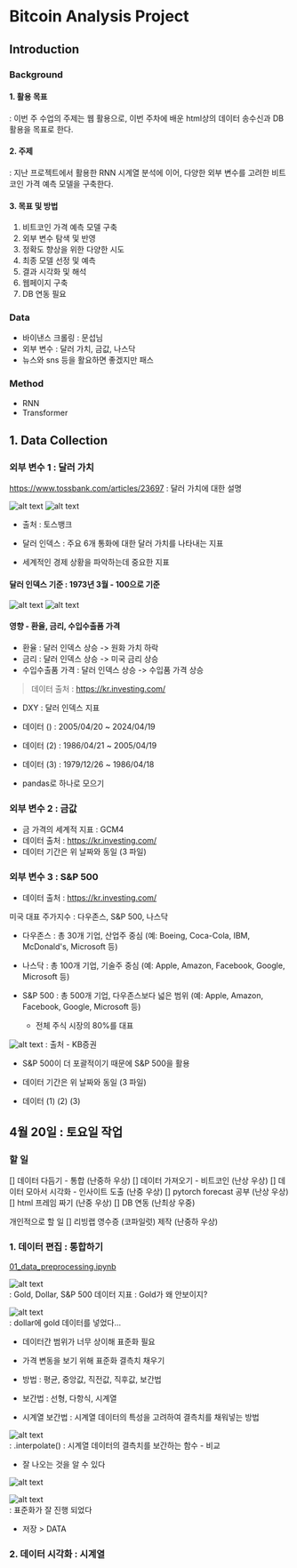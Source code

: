 # Bitcoin Analysis Project

## Introduction

### Background

#### 1. 활용 목표

: 이번 주 수업의 주제는 웹 활용으로, 이번 주차에 배운 html상의 데이터 송수신과 DB 활용을 목표로 한다.

#### 2. 주제

: 지난 프로젝트에서 활용한 RNN 시계열 분석에 이어, 다양한 외부 변수를 고려한 비트코인 가격 예측 모델을 구축한다.

#### 3. 목표 및 방법

1. 비트코인 가격 예측 모델 구축
2. 외부 변수 탐색 및 반영
3. 정확도 향상을 위한 다양한 시도
4. 최종 모델 선정 및 예측
5. 결과 시각화 및 해석
6. 웹페이지 구축
7. DB 연동 필요

### Data

- 바이낸스 크롤링 : 문섭님
- 외부 변수 : 달러 가치, 금값, 나스닥
- 뉴스와 sns 등을 활요하면 좋겠지만 패스

### Method

- RNN
- Transformer

## 1. Data Collection

### 외부 변수 1 : 달러 가치

https://www.tossbank.com/articles/23697 : 달러 가치에 대한 설명

![alt text](image.png)
![alt text](image-1.png)

- 출처 : 토스뱅크

- 달러 인덱스 : 주요 6개 통화에 대한 달러 가치를 나타내는 지표
- 세계적인 경제 상황을 파악하는데 중요한 지표

#### 달러 인덱스 기준 : 1973년 3월 - 100으로 기준

![alt text](image-2.png)
![alt text](image-3.png)

#### 영향 - 환율, 금리, 수입수출품 가격

- 환율 : 달러 인덱스 상승 -> 원화 가치 하락
- 금리 : 달러 인덱스 상승 -> 미국 금리 상승
- 수입수출품 가격 : 달러 인덱스 상승 -> 수입품 가격 상승

> 데이터 출처 : https://kr.investing.com/

- DXY : 달러 인덱스 지표
- 데이터 () : 2005/04/20 ~ 2024/04/19
- 데이터 (2) : 1986/04/21 ~ 2005/04/19
- 데이터 (3) : 1979/12/26 ~ 1986/04/18

- pandas로 하나로 모으기

### 외부 변수 2 : 금값

- 금 가격의 세계적 지표 : GCM4
- 데이터 출처 : https://kr.investing.com/
- 데이터 기간은 위 날짜와 동일 (3 파일)

### 외부 변수 3 : S&P 500

- 데이터 출처 : https://kr.investing.com/

미국 대표 주가지수 : 다우존스, S&P 500, 나스닥

- 다우존스 : 총 30개 기업, 산업주 중심 (예: Boeing, Coca-Cola, IBM, McDonald's, Microsoft 등)

- 나스닥 : 총 100개 기업, 기술주 중심 (예: Apple, Amazon, Facebook, Google, Microsoft 등)

- S&P 500 : 총 500개 기업, 다우존스보다 넓은 범위 (예: Apple, Amazon, Facebook, Google, Microsoft 등)
  - 전체 주식 시장의 80%를 대표

![alt text](image-4.png)
: 출처 - KB증권

- S&P 500이 더 포괄적이기 때문에 S&P 500을 활용

- 데이터 기간은 위 날짜와 동일 (3 파일)
- 데이터 (1) (2) (3)

## 4월 20일 : 토요일 작업

### 할 일

[] 데이터 다듬기 - 통합 (난중하 우상)
[] 데이터 가져오기 - 비트코인 (난상 우상)
[] 데이터 모아서 시각화 - 인사이트 도출 (난중 우상)
[] pytorch forecast 공부 (난상 우상)
[] html 프레임 짜기 (난중 우상)
[] DB 연동 (난최상 우중)

개인적으로 할 일
[] 리빙랩 영수증 (코파일럿) 제작 (난중하 우상)

### 1. 데이터 편집 : 통합하기

[01_data_preprocessing.ipynb](../01_data_preprocessing.ipynb)

![alt text](image-5.png)  
: Gold, Dollar, S&P 500 데이터 지표 : Gold가 왜 안보이지?

![alt text](image-7.png)  
: dollar에 gold 데이터를 넣었다...

- 데이터간 범위가 너무 상이해 표준화 필요

- 가격 변동을 보기 위해 표준화
  결측치 채우기
- 방법 : 평균, 중앙값, 직전값, 직후값, 보간법
- 보간법 : 선형, 다항식, 시계열
- 시계열 보간법 : 시계열 데이터의 특성을 고려하여 결측치를 채워넣는 방법

![alt text](image-6.png)  
: .interpolate() : 시계열 데이터의 결측치를 보간하는 함수 - 비교

- 잘 나오는 것을 알 수 있다

![alt text](image-8.png)

![alt text](image-9.png)  
: 표준화가 잘 진행 되었다

- 저장 > DATA

### 2. 데이터 시각화 : 시계열
